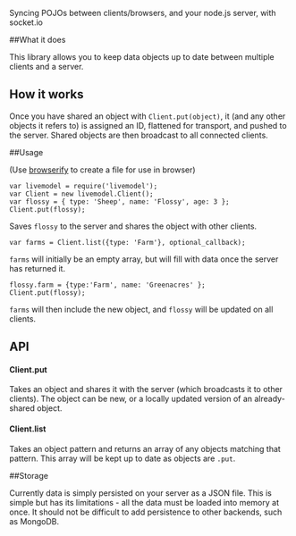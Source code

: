 
Syncing POJOs between clients/browsers, and your node.js server, with socket.io

##What it does

This library allows you to keep data objects up to date between multiple
clients and a server. 

## How it works

Once you have shared an object with
`Client.put(object)`, it (and any other objects it refers to) is assigned an ID, flattened for transport, and pushed to the server. Shared objects are then broadcast to all connected clients.

##Usage

(Use [browserify](http://browserify.org/) to create a file for use in browser)


    var livemodel = require('livemodel');
    var Client = new livemodel.Client();
    var flossy = { type: 'Sheep', name: 'Flossy', age: 3 };
    Client.put(flossy); 

 Saves `flossy` to the server and shares the object with other clients.


    var farms = Client.list({type: 'Farm'}, optional_callback); 


`farms` will initially be an empty array, but will fill with data once
the server has returned it.

    flossy.farm = {type:'Farm', name: 'Greenacres' };
    Client.put(flossy);

`farms` will then include the new object, and `flossy` will be updated on
all clients.

## API


#### Client.put 

Takes an object and shares it with the server (which
broadcasts it to other clients). The object can be new, or a locally
updated version of an already-shared object.

#### Client.list

Takes an object pattern and returns an array of any objects matching
that pattern. This array will be kept up to date as objects are
`.put`.


##Storage

Currently data is simply persisted on your server as a JSON file. This
is simple but has its limitations - all the data must be loaded into
memory at once. It should not be difficult to add persistence to other
backends, such as MongoDB.

